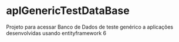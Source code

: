# aplGenericTestDataBase
Projeto para acessar Banco de Dados de teste genérico a aplicações desenvolvidas usando entityframework 6 
